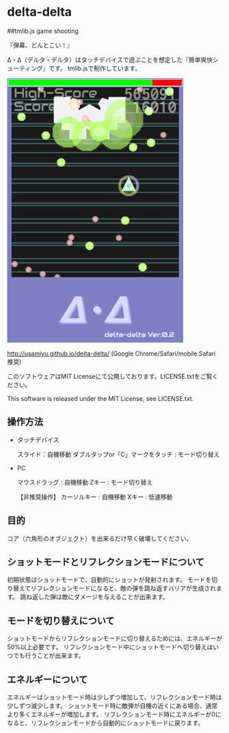 # delta-delta
##tmlib.js game shooting

『弾幕、どんとこい！』

Δ・Δ（デルタ・デルタ）はタッチデバイスで遊ぶことを想定した『簡単爽快シューティング』です。
tmlib.jsで制作しています。

<img src="./src/images/screenshot1.png" />

http://usamiyu.github.io/delta-delta/ (Google Chrome/Safari/mobile Safari 推奨)

このソフトウェアはMIT Licenseにて公開しております。LICENSE.txtをご覧ください。

This software is released under the MIT License, see LICENSE.txt.


## 操作方法

  * タッチデバイス
  
    スライド：自機移動
    ダブルタップor「C」マークをタッチ : モード切り替え

  * PC
  
    マウスドラッグ : 自機移動
    Zキー : モード切り替え

    【非推奨操作】
    カーソルキー : 自機移動
    Xキー : 低速移動


## 目的

   コア（六角形のオブジェクト）を出来るだけ早く破壊してください。


## ショットモードとリフレクションモードについて

   初期状態はショットモードで、自動的にショットが発射されます。
   モードを切り替えてリフレクションモードになると、敵の弾を跳ね返すバリアが生成されます。
   跳ね返した弾は敵にダメージを与えることが出来ます。


## モードを切り替えについて

   ショットモードからリフレクションモードに切り替えるためには、エネルギーが50%以上必要です。
   リフレクションモード中にショットモードへ切り替えはいつでも行うことが出来ます。


## エネルギーについて

   エネルギーはショットモード時は少しずつ増加して、リフレクションモード時は少しずつ減少します。
   ショットモード時に敵弾が自機の近くにある場合、通常より多くエネルギーが増加します。
   リフレクションモード時にエネルギーが0になると、リフレクションモードから自動的にショットモードに戻ります。
